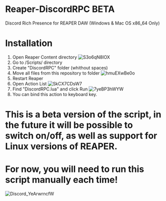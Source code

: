 # Reaper-DiscordRPC BETA
Discord Rich Presence for REAPER DAW (Windows & Mac OS x86_64 Only)

# Installation
1. Open Reaper Content directory 
![S3o6qN8IOX](https://github.com/hack1exe/Reaper-DiscordRPC/assets/85732368/51e60b75-1fb7-4b46-be62-3e023291826d)
2. Go to /Scripts/ directory
3. Create "DiscordRPC" folder (whithout spaces)
4. Move all files from this repository to folder ![hmuEXwBe0o](https://github.com/hack1exe/Reaper-DiscordRPC/assets/85732368/777d944c-e536-42d0-b88f-fe2d5b2cf02e)
5. Restart Reaper
6. Open Action List 
![SkCX7CDsW7](https://github.com/hack1exe/Reaper-DiscordRPC/assets/85732368/b7baa8e5-965a-4eca-857e-6ac49502d1ff)
7. Find "DiscordRPC.lua" and click Run ![7yeBP3hWYW](https://github.com/hack1exe/Reaper-DiscordRPC/assets/85732368/cf9b57be-3615-4b9b-b0f4-902cc6f46e14)
8. You can bind this action to keyboard key.
# This is a beta version of the script, in the future it will be possible to switch on/off, as well as support for Linux versions of REAPER. 
# For now, you will need to run this script manually each time!
![Discord_YeArwrncfW](https://github.com/hack1exe/Reaper-DiscordRPC/assets/85732368/2549b353-e4bf-4c68-9f58-c57e7e43a08c)
